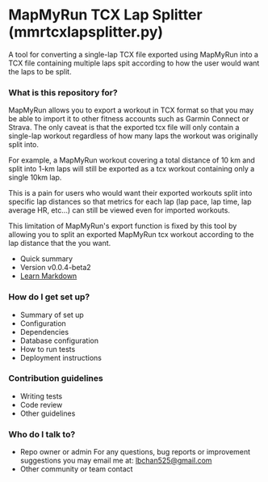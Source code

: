 # MapMyRun TCX Lap Splitter (mmrtcxlapsplitter.py) #

A tool for converting a single-lap TCX file exported using MapMyRun into a TCX file containing multiple laps spit according to how the user would want the laps to be split.

### What is this repository for? ###
MapMyRun allows you to export a workout in TCX format so that you may be able to import it to other fitness accounts such as Garmin Connect or Strava. The only caveat is that the exported tcx file will only contain a single-lap workout regardless of how many laps the workout was originally split into.

For example, a MapMyRun workout covering a total distance of 10 km and split into 1-km laps will still be exported as a tcx workout containing only a single 10km lap.

This is a pain for users who would want their exported workouts split into specific lap distances so that metrics for each lap (lap pace, lap time, lap average HR, etc...) can still be viewed even for imported workouts.

This limitation of MapMyRun's export function is fixed by this tool by allowing you to split an exported MapMyRun tcx workout according to the lap distance that the you want.

* Quick summary
* Version
v0.0.4-beta2
* [Learn Markdown](https://bitbucket.org/tutorials/markdowndemo)

### How do I get set up? ###

* Summary of set up
* Configuration
* Dependencies
* Database configuration
* How to run tests
* Deployment instructions

### Contribution guidelines ###

* Writing tests
* Code review
* Other guidelines

### Who do I talk to? ###

* Repo owner or admin
For any questions, bug reports or improvement suggestions you may email me at: lbchan525@gmail.com
* Other community or team contact
